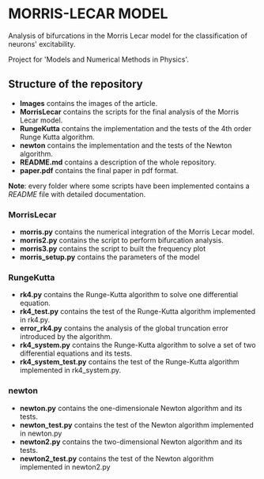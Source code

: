 # MORRIS-LECAR MODEL 

Analysis of bifurcations in the Morris Lecar model for the classification of neurons' excitability.

Project for 'Models and Numerical Methods in Physics'.

## Structure of the repository

* **Images** contains the images of the article. 
* **MorrisLecar** contains the scripts for the final analysis of the Morris Lecar model.
* **RungeKutta** contains the implementation and the tests of the 4th order Runge Kutta algorithm.
* **newton** contains the implementation and the tests of the Newton algorithm.
* **README.md** contains a description of the whole repository.
* **paper.pdf** contains the final paper in pdf format.

**Note**: every folder where some scripts have been implemented contains a *README* file with detailed documentation.

### MorrisLecar

* **morris.py** contains the numerical integration of the Morris Lecar model.
* **morris2.py** contains the script to perform bifurcation analysis.
* **morris3.py** contains the script to built the frequency plot
* **morris_setup.py** contains the parameters of the model

### RungeKutta

* **rk4.py** contains the Runge-Kutta algorithm to solve one differential equation.
* **rk4_test.py** contains the test of the Runge-Kutta algorithm implemented in rk4.py.
* **error_rk4.py** contains the analysis of the global truncation error introduced by the algorithm.
* **rk4_system.py** contains the Runge-Kutta algorithm to solve a set of two differential equations and its tests.
* **rk4_system_test.py** contains the test of the Runge-Kutta algorithm implemented in rk4_system.py.


### newton 
* **newton.py** contains the one-dimensionale Newton algorithm and its tests.
* **newton_test.py** contains the test of the Newton algorithm implemented in newton.py
* **newton2.py** contains the two-dimensional Newton algorithm and its tests. 
* **newton2_test.py** contains the test of the Newton algorithm implemented in newton2.py

